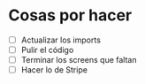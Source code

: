 # Cosas por hacer

- [ ] Actualizar los imports
- [ ] Pulir el código
- [ ] Terminar los screens que faltan
- [ ] Hacer lo de Stripe
